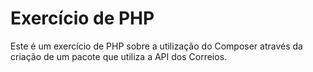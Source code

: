 # Exercício de PHP

Este é um exercício de PHP sobre a utilização do Composer através da criação de um pacote que utiliza a API dos Correios.